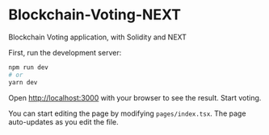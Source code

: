 # Blockchain-Voting-NEXT
Blockchain Voting application, with Solidity and NEXT

First, run the development server:

```bash
npm run dev
# or
yarn dev
```

Open [http://localhost:3000](http://localhost:3000) with your browser to see the result.
Start voting.

You can start editing the page by modifying `pages/index.tsx`. The page auto-updates as you edit the file.

